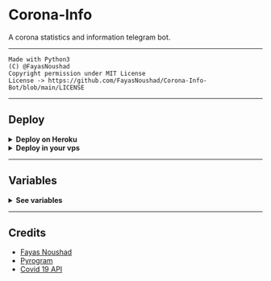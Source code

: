 # Corona-Info

A corona statistics and information telegram bot.

---

```
Made with Python3
(C) @FayasNoushad
Copyright permission under MIT License
License -> https://github.com/FayasNoushad/Corona-Info-Bot/blob/main/LICENSE
```

---

## Deploy

<details>
  <summary><b>Deploy on Heroku</b></summary>
<br>

<p align="left">
  <a href="https://heroku.com/deploy?template=https://github.com/FayasNoushad/Corona-Info-Bot/tree/main">
     <img height="30px" src="https://img.shields.io/badge/Deploy%20To%20Heroku-blueviolet?style=for-the-badge&logo=heroku">
  </a>
</p>

</details>

<details>
  <summary><b>Deploy in your vps</b></summary>
<br>
  
```sh
git clone https://github.com/FayasNoushad/Corona-Info-Bot/tree/main
cd Corona-Info-Bot
pip3 install -r requirements.txt
# <Create Variables appropriately>
python3 main.py
```

</details>
  
---

## Variables

<details>
  <summary><b>See variables</b></summary>
<br>

- `API_HASH` Your API Hash from my.telegram.org
- `API_ID` Your API ID from my.telegram.org
- `BOT_TOKEN` Your bot token from @BotFather

</details>

---

## Credits

- [Fayas Noushad](https://github.com/FayasNoushad)
- [Pyrogram](https://github.com/pyrogram/pyrogram)
- [Covid 19 API](https://api.sumanjay.cf/covid)
